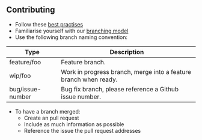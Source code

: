 ## Contributing

* Follow these [best practises][1]
* Familiarise yourself with our [branching model][2]
* Use the following branch naming convention:

<table>
  <thead>
    <tr>
      <th>
        Type
      </th>
      <th>
        Description
      </th>
    </tr>
  </thead>

  <tr>
    <td>
      feature/foo
    </td>
    <td>
      Feature branch.
    </td>
  </tr>

  <tr>
    <td>
      wip/foo
    </td>
    <td>
      Work in progress branch, merge into a feature branch
      when ready.
    </td>
  </tr>

  <tr>
    <td>
      bug/issue-number
    </td>
    <td>
      Bug fix branch, please reference a Github issue number.
    </td>
  </tr>
</table>

* To have a branch merged:
  * Create an pull request
  * Include as much information as possible
  * Reference the issue the pull request addresses

[1]: https://nvie.com/posts/a-successful-git-branching-model/
[2]: https://programmerfriend.com/git-best-practices/

